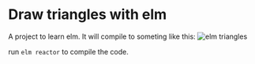 # Draw triangles with elm

A project to learn elm. It will compile to someting like this:
![elm triangles](https://github.com/lesabu/elm-triangles/tree/master/imgelm-triangles.png?raw=true)

run `elm reactor` to compile the code.
